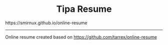 <h1 align="center">Tipa Resume</h1>
https://smirnux.github.io/online-resume

---

Online resume created based on https://github.com/tarrex/online-resume